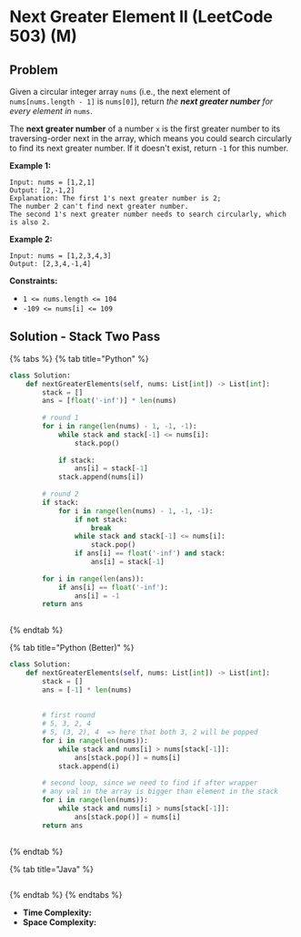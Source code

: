 # Next Greater Element II (LeetCode 503) (M)

## Problem



Given a circular integer array `nums` (i.e., the next element of `nums[nums.length - 1]` is `nums[0]`), return _the **next greater number** for every element in_ `nums`.

The **next greater number** of a number `x` is the first greater number to its traversing-order next in the array, which means you could search circularly to find its next greater number. If it doesn't exist, return `-1` for this number.

&#x20;

**Example 1:**

```
Input: nums = [1,2,1]
Output: [2,-1,2]
Explanation: The first 1's next greater number is 2; 
The number 2 can't find next greater number. 
The second 1's next greater number needs to search circularly, which is also 2.
```

**Example 2:**

```
Input: nums = [1,2,3,4,3]
Output: [2,3,4,-1,4]
```

&#x20;

**Constraints:**

* `1 <= nums.length <= 104`
* `-109 <= nums[i] <= 109`



## Solution - Stack Two Pass

{% tabs %}
{% tab title="Python" %}
```python
class Solution:
    def nextGreaterElements(self, nums: List[int]) -> List[int]:
        stack = []
        ans = [float('-inf')] * len(nums)
        
        # round 1
        for i in range(len(nums) - 1, -1, -1):
            while stack and stack[-1] <= nums[i]:
                stack.pop()
            
            if stack:
                ans[i] = stack[-1]
            stack.append(nums[i])
        
        # round 2
        if stack:
            for i in range(len(nums) - 1, -1, -1):
                if not stack:
                    break
                while stack and stack[-1] <= nums[i]:
                    stack.pop()
                if ans[i] == float('-inf') and stack:
                    ans[i] = stack[-1]
        
        for i in range(len(ans)):
            if ans[i] == float('-inf'):
                ans[i] = -1
        return ans
        
```
{% endtab %}

{% tab title="Python (Better)" %}
```python
class Solution:
    def nextGreaterElements(self, nums: List[int]) -> List[int]:
        stack = []
        ans = [-1] * len(nums)
        
        
        # first round
        # 5, 3, 2, 4
        # 5, (3, 2), 4  => here that both 3, 2 will be popped
        for i in range(len(nums)):
            while stack and nums[i] > nums[stack[-1]]:
                ans[stack.pop()] = nums[i]
            stack.append(i)
        
        # second loop, since we need to find if after wrapper
        # any val in the array is bigger than element in the stack
        for i in range(len(nums)):
            while stack and nums[i] > nums[stack[-1]]:
                ans[stack.pop()] = nums[i]
        return ans
        
```
{% endtab %}

{% tab title="Java" %}
```java
```
{% endtab %}
{% endtabs %}

* **Time Complexity:**
* **Space Complexity:**

